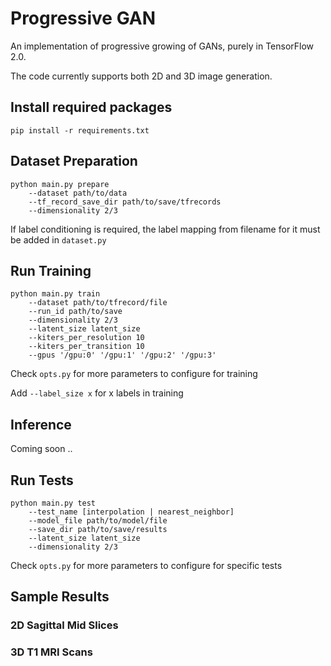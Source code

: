 # Progressive GAN 

An implementation of progressive growing of GANs, purely in TensorFlow 2.0.

The code currently supports both 2D and 3D image generation.

## Install required packages

`pip install -r requirements.txt`

## Dataset Preparation

```
python main.py prepare
    --dataset path/to/data
    --tf_record_save_dir path/to/save/tfrecords
    --dimensionality 2/3
```

If label conditioning is required, the label mapping from filename for it must be added in `dataset.py`

## Run Training

```
python main.py train 
    --dataset path/to/tfrecord/file
    --run_id path/to/save 
    --dimensionality 2/3 
    --latent_size latent_size
    --kiters_per_resolution 10 
    --kiters_per_transition 10 
    --gpus '/gpu:0' '/gpu:1' '/gpu:2' '/gpu:3' 
```

Check `opts.py` for more parameters to configure for training

Add `--label_size x` for x labels in training

## Inference

Coming soon .. 

## Run Tests

```
python main.py test 
    --test_name [interpolation | nearest_neighbor]
    --model_file path/to/model/file
    --save_dir path/to/save/results
    --latent_size latent_size
    --dimensionality 2/3 
```

Check `opts.py` for more parameters to configure for specific tests

## Sample Results

### 2D Sagittal Mid Slices

### 3D T1 MRI Scans